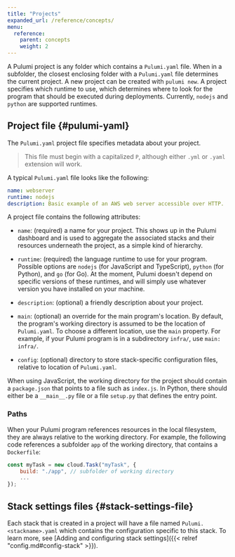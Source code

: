 ```yaml
---
title: "Projects"
expanded_url: /reference/concepts/
menu:
  reference:
    parent: concepts
    weight: 2
---
```


A Pulumi project is any folder which contains a `Pulumi.yaml` file.  When in a subfolder, the closest enclosing folder with a `Pulumi.yaml` file determines the current project.  A new project can be created with `pulumi new`.  A project specifies which runtime to use, which determines where to look for the program that should be executed during deployments.  Currently, `nodejs` and `python` are supported runtimes.

## Project file {#pulumi-yaml}

The `Pulumi.yaml` project file specifies metadata about your project.

> This file must begin with a capitalized `P`, although either `.yml` or `.yaml` extension will work.

A typical `Pulumi.yaml` file looks like the following:

```yaml
name: webserver
runtime: nodejs
description: Basic example of an AWS web server accessible over HTTP.
```

A project file contains the following attributes:

* `name`: (required) a name for your project.  This shows up in the Pulumi dashboard and is used to aggregate the
  associated stacks and their resources underneath the project, as a simple kind of hierarchy.

* `runtime`: (required) the language runtime to use for your program.  Possible options are `nodejs`
  (for JavaScript and TypeScript), `python` (for Python), and `go` (for Go).  At the moment, Pulumi doesn't depend on specific versions
  of these runtimes, and will simply use whatever version you have installed on your machine.

* `description`: (optional) a friendly description about your project.

* `main`: (optional) an override for the main program's location. By default, the program's working directory is assumed to be the location of `Pulumi.yaml`. To choose a different location, use the `main` property. For example, if your Pulumi program is in a subdirectory `infra/`, use `main: infra/`.

* `config`: (optional) directory to store stack-specific configuration files, relative to location of `Pulumi.yaml`.

When using JavaScript, the working directory for the project should contain a `package.json` that points to a file such as `index.js`. In Python, there should either be a `__main__.py` file or a file `setup.py` that defines the entry point.

### Paths

When your Pulumi program references resources in the local filesystem, they are always relative to the working directory. For example, the following code references a subfolder `app` of the working directory, that contains a `Dockerfile`:

```javascript
const myTask = new cloud.Task("myTask", {
    build: "./app", // subfolder of working directory
    ...
});
```

## Stack settings files {#stack-settings-file}

Each stack that is created in a project will have a file named `Pulumi.<stackname>.yaml` which contains the configuration specific to this stack. To learn more, see [Adding and configuring stack settings]({{< relref "config.md#config-stack" >}}).
